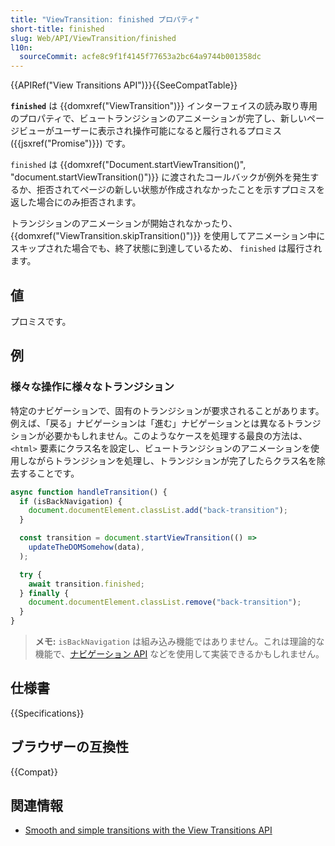```yaml
---
title: "ViewTransition: finished プロパティ"
short-title: finished
slug: Web/API/ViewTransition/finished
l10n:
  sourceCommit: acfe8c9f1f4145f77653a2bc64a9744b001358dc
---
```


{{APIRef("View Transitions API")}}{{SeeCompatTable}}

**`finished`** は {{domxref("ViewTransition")}} インターフェイスの読み取り専用のプロパティで、ビュートランジションのアニメーションが完了し、新しいページビューがユーザーに表示され操作可能になると履行されるプロミス ({{jsxref("Promise")}}) です。

`finished` は {{domxref("Document.startViewTransition()", "document.startViewTransition()")}} に渡されたコールバックが例外を発生するか、拒否されてページの新しい状態が作成されなかったことを示すプロミスを返した場合にのみ拒否されます。

トランジションのアニメーションが開始されなかったり、 {{domxref("ViewTransition.skipTransition()")}} を使用してアニメーション中にスキップされた場合でも、終了状態に到達しているため、 `finished` は履行されます。

## 値

プロミスです。

## 例

### 様々な操作に様々なトランジション

特定のナビゲーションで、固有のトランジションが要求されることがあります。例えば、「戻る」ナビゲーションは「進む」ナビゲーションとは異なるトランジションが必要かもしれません。このようなケースを処理する最良の方法は、 `<html>` 要素にクラス名を設定し、ビュートランジションのアニメーションを使用しながらトランジションを処理し、トランジションが完了したらクラス名を除去することです。

```js
async function handleTransition() {
  if (isBackNavigation) {
    document.documentElement.classList.add("back-transition");
  }

  const transition = document.startViewTransition(() =>
    updateTheDOMSomehow(data),
  );

  try {
    await transition.finished;
  } finally {
    document.documentElement.classList.remove("back-transition");
  }
}
```

> **メモ:** `isBackNavigation` は組み込み機能ではありません。これは理論的な機能で、[ナビゲーション API](/ja/docs/Web/API/Navigation_API) などを使用して実装できるかもしれません。

## 仕様書

{{Specifications}}

## ブラウザーの互換性

{{Compat}}

## 関連情報

- [Smooth and simple transitions with the View Transitions API](https://developer.chrome.com/docs/web-platform/view-transitions/)
